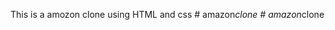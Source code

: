 This is a amozon clone using HTML and css
#   a m a z o n _ c l o n e  
 #   a m a z o n _ c l o n e  
 